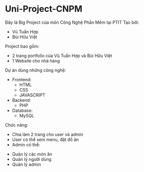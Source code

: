 # Uni-Project-CNPM
Đây là Big Project của môn Công Nghệ Phần Mềm tại PTIT
Tạo bởi:
  - Vũ Tuấn Hợp
  - Bùi Hữu Việt

Project bao gồm:
  - 2 trang portfolio của Vũ Tuấn Hợp và Bùi Hữu Việt
  - 1 Website cho nhà hàng

Dự án dùng những công nghệ:
- Frontend:
  + HTML
  + CSS
  + JAVASCRIPT
- Backend:
  + PHP
- Database:
  + MySQL
 
 Chức năng:
 - Chia làm 2 trang cho user và admin
 - User có thể xem menu, đặt đồ ăn
 - Admin có thể:
  + Quản lý các món ăn
  + Quản lý người dùng
  + Quản lý admin
